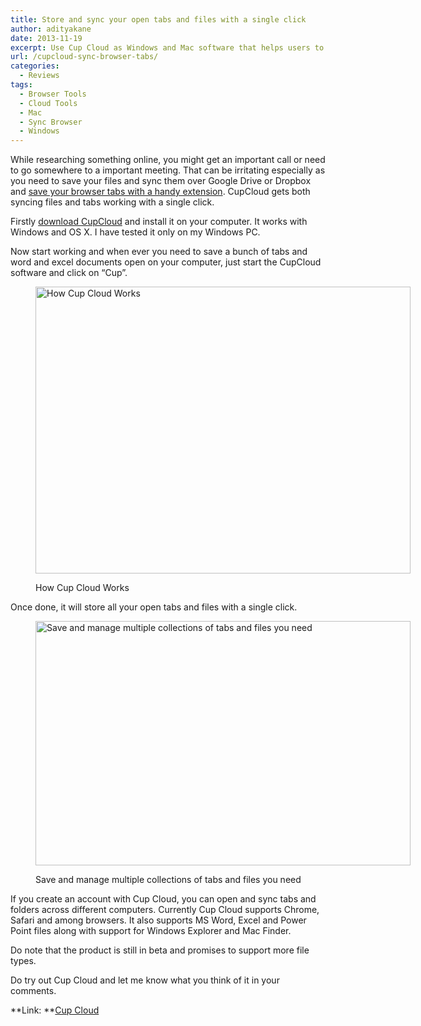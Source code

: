 ```yaml
---
title: Store and sync your open tabs and files with a single click
author: adityakane
date: 2013-11-19
excerpt: Use Cup Cloud as Windows and Mac software that helps users to save and sync their browser tabs and open files with a single click. The synced tabs can be opened on a different computer too.
url: /cupcloud-sync-browser-tabs/
categories:
  - Reviews
tags:
  - Browser Tools
  - Cloud Tools
  - Mac
  - Sync Browser
  - Windows
---
```

While researching something online, you might get an important call or need to go somewhere to a important meeting. That can be irritating especially as you need to save your files and sync them over Google Drive or Dropbox and [save your browser tabs with a handy extension][1]. CupCloud gets both syncing files and tabs working with a single click.

Firstly <a href="http://cupcloud.com/download" onclick="_gaq.push(['_trackEvent', 'outbound-article', 'http://cupcloud.com/download', 'download CupCloud']);" >download CupCloud</a> and install it on your computer. It works with Windows and OS X. I have tested it only on my Windows PC.

Now start working and when ever you need to save a bunch of tabs and word and excel documents open on your computer, just start the CupCloud software and click on &#8220;Cup&#8221;.<figure id="attachment_78667" style="width: 600px;" class="wp-caption aligncenter">

[<img class="size-medium wp-image-78667" alt="How Cup Cloud Works" src="http://cdn.devilsworkshop.org/files/2013/11/How-CupCloud-Works-600x459.png" width="600" height="459" />][2]<figcaption class="wp-caption-text">How Cup Cloud Works</figcaption></figure> 

Once done, it will store all your open tabs and files with a single click.<figure id="attachment_78670" style="width: 600px;" class="wp-caption aligncenter">

[<img class="size-medium wp-image-78670" alt="Save  and manage multiple collections of tabs and files you need" src="http://cdn.devilsworkshop.org/files/2013/11/cupcloud_syncs_tabs_files-600x391.png" width="600" height="391" />][3]<figcaption class="wp-caption-text">Save and manage multiple collections of tabs and files you need</figcaption></figure> 

If you create an account with Cup Cloud, you can open and sync tabs and folders across different computers. Currently Cup Cloud supports Chrome, Safari and among browsers. It also supports MS Word, Excel and Power Point files along with support for Windows Explorer and Mac Finder.

Do note that the product is still in beta and promises to support more file types.

Do try out Cup Cloud and let me know what you think of it in your comments.

**Link: **<a href="http://cupcloud.com/" onclick="_gaq.push(['_trackEvent', 'outbound-article', 'http://cupcloud.com/', 'Cup Cloud']);" >Cup Cloud</a>

 [1]: http://devilsworkshop.org/tips/chrome-store-sync-tabs-windows/41351/ "Store and sync your tabs on Chrome"
 [2]: http://cdn.devilsworkshop.org/files/2013/11/How-CupCloud-Works.png
 [3]: http://cdn.devilsworkshop.org/files/2013/11/cupcloud_syncs_tabs_files.png
